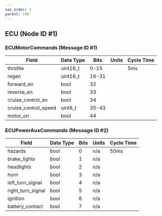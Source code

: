 ```yaml
---
nav_order: 3
parent: CAN
---
```


## ECU (Node ID #1)

### ECUMotorCommands (Message ID #1)

| Field                | Data Type | Bits  | Units | Cycle Time |
| -------------------- | --------- | ----- | ----- | ---------- |
| throttle             | uint16_t  | 0-15  |       | 5ms        |
| regen                | uint16_t  | 16-31 |       |            |
| forward_en           | bool      | 32    |       |            |
| reverse_en           | bool      | 33    |       |            |
| cruise_control_en    | bool      | 34    |       |            |
| cruise_control_speed | uint8_t   | 35-43 |       |            |
| motor_on             | bool      | 44    |       |            |

### ECUPowerAuxCommands (Message ID #2)

| Field             | Data Type | Bits | Units | Cycle Time |
| ----------------- | --------- | ---- | ----- | ---------- |
| hazards           | bool      | 0    | n/a   | 50ms       |
| brake_lights      | bool      | 1    | n/a   |            |
| headlights        | bool      | 2    | n/a   |            |
| horn              | bool      | 3    | n/a   |            |
| left_turn_signal  | bool      | 4    | n/a   |            |
| right_turn_signal | bool      | 5    | n/a   |            |
| ignition          | bool      | 6    | n/a   |            |
| battery_contact   | bool      | 7    | n/a   |            |
